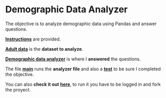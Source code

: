 # Demographic Data Analyzer

The objective is to analyze demographic data using Pandas and answer questions.

[**Instructions**](https://github.com/LautaroOchotorena/Data-Analysis-with-Python-Freecodecamp/blob/main/Demographic%20Data%20Analyzer/Instructions.md) are provided.

[**Adult data**](https://github.com/LautaroOchotorena/Data-Analysis-with-Python-Freecodecamp/blob/main/Demographic%20Data%20Analyzer/adult_data.csv) is the **dataset to analyze**.

[**Demographic data analyzer**](https://github.com/LautaroOchotorena/Data-Analysis-with-Python-Freecodecamp/blob/main/Demographic%20Data%20Analyzer/demographic_data_analyzer.py) is where I **answered** the questions.

The file [**main**](https://github.com/LautaroOchotorena/Data-Analysis-with-Python-Freecodecamp/blob/main/Demographic%20Data%20Analyzer/main.py) runs the **analyzer file** and also a [**test**](https://github.com/LautaroOchotorena/Data-Analysis-with-Python-Freecodecamp/blob/main/Demographic%20Data%20Analyzer/test_module.py) to be sure I completed the objective.

You can also **check it out** [**here**](https://replit.com/@LautaroOchotore/Demographic-Data-Analyzer), to run it you have to be logged in and fork the proyect.
